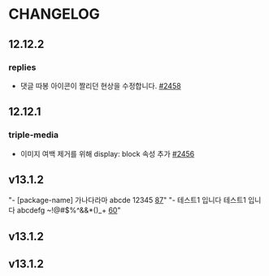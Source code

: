 # CHANGELOG

## 12.12.2

### replies

- 댓글 따봉 아이콘이 짤리던 현상을 수정합니다. [#2458](https://github.com/titicacadev/triple-frontend/pull/2458)

## 12.12.1

### triple-media

- 이미지 여백 제거를 위해 display: block 속성 추가 [#2456](https://github.com/titicacadev/triple-frontend/pull/2456)

## v13.1.2

"- [package-name] 가나다라마 abcde 12345 [87](https://api.github.com/repos/jaehyeon48/github-actions-test/issues/87)"
"- 테스트1 입니다 테스트1 입니다 abcdefg ~!@#$%^&&*()_+ [60](https://api.github.com/repos/jaehyeon48/github-actions-test/issues/60)"

## v13.1.2


## v13.1.2

